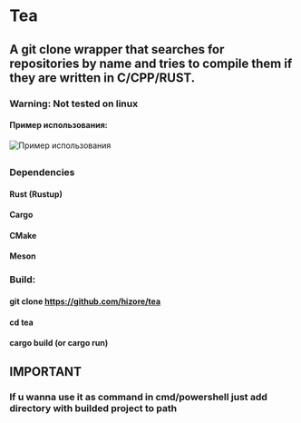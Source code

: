 # Tea
## A git clone wrapper that searches for repositories by name and tries to compile them if they are written in C/CPP/RUST.

### Warning: Not tested on linux

#### Пример использования:
![Пример использования](https://toukor.s-ul.eu/pqTQNSne)
##

### Dependencies
#### Rust (Rustup)
#### Cargo
#### CMake
#### Meson

### Build:
####  git clone https://github.com/hizore/tea
#### cd tea
####  cargo build (or cargo run)

## IMPORTANT
### If u wanna use it as command in cmd/powershell just add directory with builded project to path 
